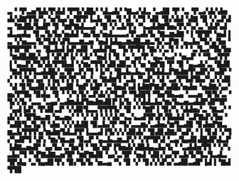 ▃▝▝▛▃▅▜▟▞▛▟▟▝▛▜▞▟█▞▝▟▃▟▞▝▇▃▞▟▃▝▃▟▉▝▛▝▃▝▛▃▞▟▞▟▅▟▞▟▇▜▜▞▚▝▅▜▄▞▄▜▛▛▐▃▙▝▉▃▜▝▟▝▞▜▝▟▊▝▉▞▟▟▝▟▇▝█▝▞▃▛▟▃▝▇▟█▞▙▟▛▝▊▝▆▛▇▟▃▃▞▝█▝▞▃▙▜▚▝▚▃▟▟▇▜▅▞▛▞▚▞▃▝▟▟▚▟▟▃▄▟▄▝▊▃▜▞▙▞▅▟▟▝▅▞▙▞▅▟▃▃▃▞▛▃▟▞▙▝▇▃▆▟▇▝▐▝█▜▛▝▅▟▐▃▝▞▅▃▃▜▞▜▟▞▟▜▃▃▆▃▅▝▅▟▐▟▄▃▆▟█▃▆▃▜▞▃▛▇▝▄▃▙▞▜▞▄▜▅▝▜▜▛▜▛▝▃▝█▃▙▟▐▟▚▟▉▝▄▟▟▜▄▝▜▞▛▜▜▝▇▞▞▃▜▝▝▝▝▃▜▃▞▜▙▜▅▝▆▟█▟█▞▄▟▝▟▚▛▐▞▝▟▞▝▅▟▐▝▊▝▄▝▄▞▛▝▄▃▚▃▞▝▅▃▛▝▝▜▃▞▛▛▐▝▄▃▛▞▜▞▟▞▛▜▙▟▝▞▆▞▜▜▞▟▊▟▉▃▜▝▅▝▆▛▇▝▛▝▉▝▄▃▟▞▃▝█▟▊▝▇▟▜▜▜▃▟▟█▞▃▜▛▃▛▞▜▝▐▞▚▝█▃▙▃▙▃▜▜▟▟▃▛▇▟▆▜▚▟▛▞▚▟▛▝▞▝▝▞▙▞▄▞▚▜▄▜▚▜▚▝▚▞▄▝▇▟▆▜▝▃▙▝▚▟▚▝▟▝▃▞▛▜▟▜▙▞▚▞▞▟▊▝▟▝▊▜▄▟▊▞▟▞▄▟▉▝▆▛▐▟▛▝▃▜▅▟▚▟▐▟▇▛▇▟▚▟█▞▅▟▅▝▅▟▇▞▄▞▅▞▛▜▙▝▉▟▄▝▊▝▝▞▚▜▞▃▛▟▞▞▜▃▛▝▜▟█▜▝▜▅▜▙▃▄▝▃▃▅▝▉▜▞▃▝▜▞▞▙▝▃▃▝▃▄▞▃▟▆▟▟▜▅▟▆▟▊▛▐▞▙▝▞▟▟▃▙▞▆▞▙▃▅▃▟▟▛▟▛▜▛▝▄▟▐▟▚▝▛▟▊▃▛▝▞▟▉▜▃▃▜▜▜▜▞▝█▝▝▝▇▛▐▝▉▞▚▝▟▟▅▞▃▝▇▃▞▝▟▞▞▝█▜▅▃▆▝▅▃▅▞▝▝▞▝▟▝▞▞▟▞▚▃▚▃▟▜▛▟▚▜▙▟▟▝▃▛▇▟▚▜▅▝▚▟▉▜▃▜▄▜▝▟▅▝▞▞▟▟█▝▉▃▙▞▛▝▜▞▃▃▆▞▃▟▅▞▆▜▃▟▉▝▊▟▅▛▇▃▆▃▙▜▜▜▚▞▆▟▆▜▟▃▛▛▐▃▃▟▐▜▞▞▞▟▉▟▞▝▉▟▊▟▇▞▚▟▚▝▐▝▊▟▝▞▜▞▚▟▛▜▝▟▚▝▆▞▆▃▅▝▉▃▛▝▄▃▙▃▆▃▛▞▝▞▛▜▛▟▝▃▄▜▄▟▊▟█▟▛▟▃▛▐▟▇▃▅▟▛▝▄▞▙▞▃▜▅▜▝▝█▞▅▛▐▜▅▟▞▟█▟▄▃▙▞▙▝▝▃▟▟▅▜▜▝▝▞▚▃▙▞▜▝▚▛▇▟▇▃▅▜▛▝▆▛▇▟▉▝▄▞▃▜▛▝▅▟▝▟▊▞▄▞▛▃▙▜▞▜▃▜▃▟▃▜▛▟▄▝▃▜▄▟▊▜▚▝▉▞▜▞▙▝▅▃▄▝▚▝▉▝▞▝▊▞▞▟▚▞▃▟▉▃▟▛▐▟▐▝▇▟▜▜▉
